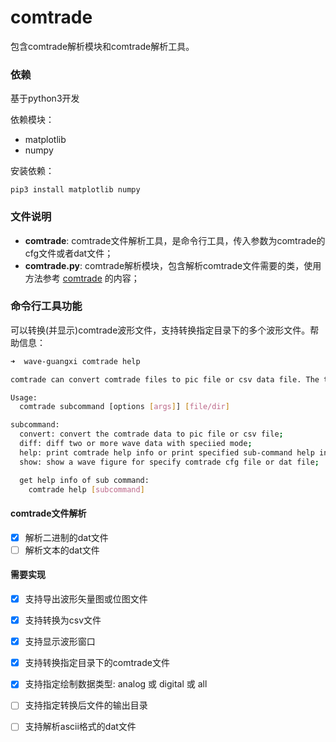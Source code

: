 # comtrade

包含comtrade解析模块和comtrade解析工具。

### 依赖

基于python3开发

依赖模块：

- matplotlib
- numpy

安装依赖：

```
pip3 install matplotlib numpy
```

### 文件说明

- **comtrade**: comtrade文件解析工具，是命令行工具，传入参数为comtrade的cfg文件或者dat文件；
- **comtrade.py**: comtrade解析模块，包含解析comtrade文件需要的类，使用方法参考 [comtrade](./comtrade) 的内容；

### 命令行工具功能

可以转换(并显示)comtrade波形文件，支持转换指定目录下的多个波形文件。帮助信息：

```sh
➜  wave-guangxi comtrade help

comtrade can convert comtrade files to pic file or csv data file. The tool can also show the wave figure. Addionally, It can convert multiple files in the dir. And it can diff two or more files to show data property!

Usage:
  comtrade subcommand [options [args]] [file/dir]

subcommand:
  convert: convert the comtrade data to pic file or csv file;
  diff: diff two or more wave data with speciied mode;
  help: print comtrade help info or print specified sub-command help info;
  show: show a wave figure for specify comtrade cfg file or dat file;

  get help info of sub command:
    comtrade help [subcommand]

```

#### comtrade文件解析

- [x] 解析二进制的dat文件
- [ ] 解析文本的dat文件

#### 需要实现

- [x] 支持导出波形矢量图或位图文件
- [x] 支持转换为csv文件
- [x] 支持显示波形窗口
- [x] 支持转换指定目录下的comtrade文件
- [x] 支持指定绘制数据类型: analog 或 digital 或 all
- [ ] 支持指定转换后文件的输出目录
- [ ] 支持解析ascii格式的dat文件

